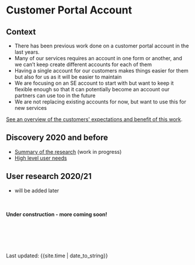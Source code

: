 # Customer Portal Account

## Context
- There has been previous work done on a customer portal account in the last years. 
- Many of our services requires an account in one form or another, and we can’t keep create different accounts for each of them
- Having a single account for our customers makes things easier for them but also for us as it will be easier to maintain
- We are focusing on an SE account to start with but want to keep it flexible enough so that it can potentially become an account our partners can use too in the future
- We are not replacing existing accounts for now, but want to use this for new services

[See an overview of the customers' expectations and benefit of this work](overview/).

## Discovery 2020 and before

- [Summary of the research](research2017-20/) (work in progress)
- [High level user needs](user-needs/)

## User research 2020/21

- will be added later



<br><br>
**Under construction - more coming soon!**

<br><br><br><br>
<div>Last updated: {{site.time | date_to_string}}</div>
